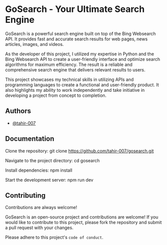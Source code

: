 # GoSearch - Your Ultimate Search Engine

GoSearch is a powerful search engine built on top of the Bing Websearch API. It provides fast and accurate search results for web pages, news articles, images, and videos.

As the developer of this project, I utilized my expertise in Python and the Bing Websearch API to create a user-friendly interface and optimize search algorithms for maximum efficiency. The result is a reliable and comprehensive search engine that delivers relevant results to users.

This project showcases my technical skills in utilizing APIs and programming languages to create a functional and user-friendly product. It also highlights my ability to work independently and take initiative in developing a project from concept to completion.

## Authors

- [@tahir-007](https://www.github.com/tahir-007)

## Documentation

Clone the repository: git clone https://github.com/tahir-007/gosearch.git

Navigate to the project directory: cd gosearch

Install dependencies: npm install

Start the development server: npm run dev

## Contributing

Contributions are always welcome!

GoSearch is an open-source project and contributions are welcome! If you would like to contribute to this project, please fork the repository and submit a pull request with your changes.

Please adhere to this project's `code of conduct`.
